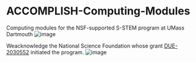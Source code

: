 # ACCOMPLISH-Computing-Modules
Computing modules for the NSF-supported S-STEM program at UMass Dartmouth
![image](https://user-images.githubusercontent.com/5354744/157999933-37321c9c-f859-4f6c-81a7-c6b0774cacac.png)

Weacknowledge the National Science Foundation whose grant [DUE-2030552](https://www.nsf.gov/awardsearch/showAward?AWD_ID=2030552&HistoricalAwards=false) initiated the program.
![image](https://user-images.githubusercontent.com/5354744/157999987-fa5d5314-1fb7-4e15-a3cc-c9570555a2d6.png)
